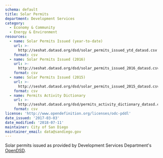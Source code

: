 ```yaml
---
schema: default
title: Solar Permits
department: Development Services
category:
  - Economy & Community
  - Energy & Environment
resources:
  - name: Solar Permits Issued (year-to-date)
    url: >-
      http://seshat.datasd.org/dsd/solar_permits_issued_ytd_datasd.csv
    format: csv
  - name: Solar Permits Issued (2016)
    url: >-
      http://seshat.datasd.org/dsd/solar_permits_issued_2016_datasd.csv
    format: csv
  - name: Solar Permits Issued (2015)
    url: >-
      http://seshat.datasd.org/dsd/solar_permits_issued_2015_datasd.csv
    format: csv
  - name: Permits Activity Dictionary
    url: >-
      http://seshat.datasd.org/dsd/permits_activity_dictionary_datasd.csv
    format: csv
license: 'http://www.opendefinition.org/licenses/odc-pddl'
date_issued: '2017-03-03'
date_modified: '2018-07-11'
maintainer: City of San Diego
maintainer_email: data@sandiego.gov
---
```

Solar permits issued as provided by Development Services Department's
<a href="https://www.sandiego.gov/development-services/opendsd" target="_blank" rel="noopener">OpenDSD</a>.
